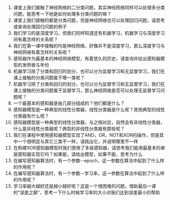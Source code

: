 1.	 课堂上我们接触了神经网络的二分类问题，其实神经网络同样可以处理多分类问题，能思考一下他是如何处理多分类问题的嘛？ 
2.	 课堂上我们接触的都是分类问题，但是神经网络也可以处理回归问题，请思考或查询处理回归问题的例子 
3.	 我们学习的是深度学习，但我们同样知道还有机器学习，机器学习与深度学习间有着怎样的关系呢？ 
4.	 我们在第一课中接触的均是神经网络，好像并不是深度学习，那么深度学习与神经网络有着怎样的关系呢？ 
5.	 感知器作为最基本的神经网络模型，有着悠久的历史，请查询并给出感知器模型的发明者与年份 
6.	 机器学习除了分类和回归的划分，也可以分为监督学习和无监督学习，我们在课上接触的分类问题属于哪一类呢？ 
7.	 机器学习除了分类和回归的划分，也可以分为监督学习和无监督学习，我们在课上接触的分类问题属于监督学习，那么神经网络是否可以处理无监督学习问题呢？ 
8.	 一个最基本的感知器是由几部分组成的？他们都是什么？ 
9.	 感知器模型是一种典型的线性分类器，线性分类器是什么呢？其他典型的线性分类器有什么呢？ 
10.	 感知器模型是一种典型的线性分类器，与之相对应，自然会有非线性分类器，什么是非线性分类器呢？典型的非线性分类器有那些呢？ 
11.	 我们在课程中使用感知器模型实现了AND，OR，NOT和XOR的操作，但是其中一个很明显与其它三类不一样，请挑出它，并说明哪里不一样 
12.	 在构建XOR感知器模型时我们使用了多层感知器，请思考我们能用最基本的单层感知器实现它吗？如果能，请给出模型，如果不能，思考为什么 
13.	 在编写感知器算法时，有一个参数--epoch，这一参数在算法中起到了什么样的作用呢？ 
14.	 在编写感知器算法时，有一个参数--学习率，这一参数在算法中起到了什么样的作用呢？ 
15.	 学习率越大越好还是越小越好呢？这是一个很困难的问题，借助最后一课的“误差之巅”，思考一下什么时候学习率的大小对我们达到误差最小的帮助 
